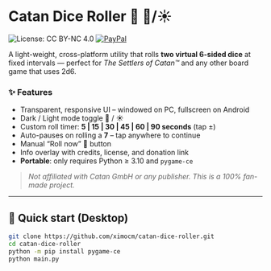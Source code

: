 # Catan Dice Roller 🎲 🌙/☀️

![License: CC BY-NC 4.0](https://img.shields.io/badge/License-BY--NC%204.0-lightgrey.svg)
[![PayPal](https://img.shields.io/badge/buy%20me-a%20coffee-ffdd00?logo=paypal)](https://paypal.me/ximocabanes)

A light-weight, cross-platform utility that rolls **two virtual 6-sided dice** at fixed intervals — perfect for _The Settlers of Catan™_ and any other board game that uses 2d6.

### ✨ Features

- Transparent, responsive UI – windowed on PC, fullscreen on Android  
- Dark / Light mode toggle 🌙 / ☀️  
- Custom roll timer: **5 | 15 | 30 | 45 | 60 | 90 seconds** (tap ±)  
- Auto-pauses on rolling a **7** – tap anywhere to continue  
- Manual “Roll now” 🎲 button  
- Info overlay with credits, license, and donation link  
- **Portable**: only requires Python ≥ 3.10 and `pygame-ce`

> _Not affiliated with Catan GmbH or any publisher. This is a 100% fan-made project._

---

## 🚀 Quick start (Desktop)

```bash
git clone https://github.com/ximocm/catan-dice-roller.git
cd catan-dice-roller
python -m pip install pygame-ce
python main.py
